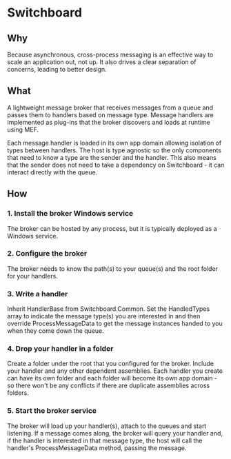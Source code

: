# Switchboard

## Why

Because asynchronous, cross-process messaging is an effective way to scale an application out, not up. It also drives a clear separation of concerns, leading to better design.

## What

A lightweight message broker that receives messages from a queue and passes them to handlers based on message type. Message handlers are implemented as plug-ins that the broker discovers and loads at runtime using MEF.

Each message handler is loaded in its own app domain allowing isolation of types between handlers. The host is type agnostic so the only components that need to know a type are the sender and the handler. This also means that the sender does not need to take a dependency on Switchboard - it can interact directly with the queue.

## How

### 1. Install the broker Windows service

The broker can be hosted by any process, but it is typically deployed as a Windows service.

### 2. Configure the broker

The broker needs to know the path(s) to your queue(s) and the root folder for your handlers.

### 3. Write a handler

Inherit HandlerBase from Switchboard.Common. Set the HandledTypes array to indicate the message type(s) you are interested in and then override ProcessMessageData to get the message instances handed to you when they come down the queue.

### 4. Drop your handler in a folder

Create a folder under the root that you configured for the broker. Include your handler and any other dependent assemblies. Each handler you create can have its own folder and each folder will become its own app domain - so there won't be any conflicts if there are duplicate assemblies across folders.

### 5. Start the broker service

The broker will load up your handler(s), attach to the queues and start listening. If a message comes along, the broker will query your handler and, if the handler is interested in that message type, the host will call the handler's ProcessMessageData method, passing the message.
